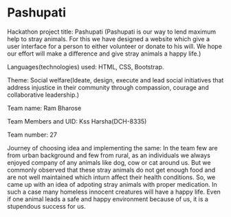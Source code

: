 # Pashupati

Hackathon project title: Pashupati (Pashupati is our way to lend maximum help to stray animals. For this we have designed a website which give a user interface for a person to either volunteer or donate to his will. We hope our effort will make a difference and give stray animals a happy life.)

Languages(technologies) used: HTML, CSS, Bootstrap.

Theme: Social welfare(Ideate, design, execute and lead social initiatives that address injustice in their community through compassion, courage and collaborative leadership.)

Team name: Ram Bharose 

Team Members and UID: Kss Harsha(DCH-8335)

Team number: 27

Journey of choosing idea and implementing the same: In the team few are from urban background and few from rural, as an individuals we always enjoyed company of any animals like dog, cow or cat around us. But we commonly observed that these stray animals do not get enough food and are not well maintained which inturn affect their health conditions. So, we came up with an idea of adpoting stray animals with proper medication. In such a case many homeless innocent creatures will have a happy life. Even if one animal leads a safe and happy environment because of us, it is a stupendous success for us. 




